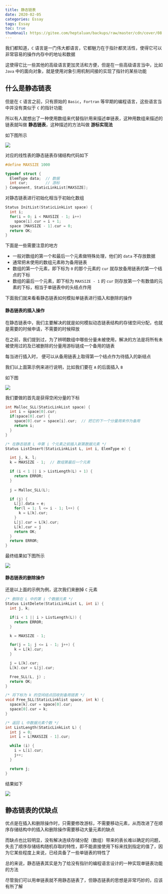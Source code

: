 ```yaml
---
title: 静态链表
date: 2020-02-05
categories: Essay
tags: Essay
toc: true
thumbnail: https://gitee.com/heptaluan/backups/raw/master/cdn/cover/08.jpg
---
```


我们都知道，`C` 语言是一门伟大都语言，它都魅力在于指针都灵活性，使得它可以非常容易的操作内存中的地址和数据

这使得它比一些其他的高级语言更加灵活和方便，但是在一些高级语言当中，比如 `Java` 中的面向对象，就是使用对象引用机制间接的实现了指针的某些功能

<!--more-->

## 什么是静态链表

但是在 `C` 语言之前，只有原始的 `Basic`，`Fortran` 等早期的编程语言，这些语言当中并没有类似于 `C` 的指针功能

所以有人就想出了一种使用数组来代替指针用来描述单链表，这种用数组来描述的链表就叫做 **静态链表**，这种描述的方法叫做 **游标实现法**

如下图所示

![](https://gitee.com/heptaluan/backups/raw/master/cdn/essay/08-01.png)

对应的线性表的静态链表存储结构代码如下

```c
#define MAXSIZE 1000

typedef struct {
  ElemType data;  // 数据
  int cur;        // 游标
} Component, StaticLinkList[MAXSIZE];
```

对静态链表进行初始化相当于初始化数组

```c
Status InitList(StaticLinkList space) {
  int i;
  for(i = 0; i < MAXSIZE - 1; i++)
    space[i].cur = i + 1;
  space [MAXSIZE - 1].cur = 0;
  return OK;
}
```

下面是一些需要注意的地方

* 一般对数组的第一个和最后一个元素做特殊处理，他们的 `data` 不存放数据
* 通常把未使用的数组元素称为备用链表
* 数组的第一个元素，即下标为 `0` 的那个元素的 `cur` 就存放备用链表的第一个结点的下标
* 数组的最后一个元素，即下标为 `MAXSIZE - 1` 的 `cur` 则存放第一个有数值的元素的下标，相当于单链表中的头结点作用

下面我们就来看看静态链表如何模拟单链表进行插入和删除的操作



#### 静态链表的插入操作

在静态链表中，我们主要解决的就是如何模拟动态链表结构的存储空间分配，也就是需要的时候申请，不需要的时候释放

在之前，我们提到过，为了辨明数组中哪些分量未被使用，解决的方法是将所有未被使用过的及已被删除的分量用游标链成一个备用的链表

每当进行插入时， 便可以从备用链表上取得第一个结点作为待插入的新结点

我们以上面第示例来进行说明，比如我们要在 `A` 的后面插入 `B`

如下图

![](https://gitee.com/heptaluan/backups/raw/master/cdn/essay/08-02.png)

我们要做的首先是获得空闲分量的下标

```c
int Malloc_SLL(StaticLinkList space) {
  int i = space[0].cur;
  if(space[0].cur) {
    space[0].cur = space[i].cur;  // 把它的下一个分量用来作为备用
    return i;
  }
}

/* 在静态链表 L 中第 i 个元素之前插入新第数据元素 */
Status ListInsert(StaticLinkList L, int i, ElemType e) {

  int j, k, l;
  k = MAXSIZE - 1;  // 数组第最后一个元素

  if (i < 1 || i > ListLength(L) + 1) {
    return ERROR;
  }
  
  j = Malloc_SLL(L);

  if (j) {
    L[j].data = e;
    for(l = 1; l <= i - 1; l++) {
      k = L[k].cur;
    }
    L[j].cur = L[k].cur;
    L[k],cur = j
    return OK;
  }
  return ERROR;
}
```

最终结果如下图所示

![](https://gitee.com/heptaluan/backups/raw/master/cdn/essay/08-03.png)



#### 静态链表的删除操作

还是以上面的示例为例，这次我们来删掉 `C` 元素

```c
/* 删除在 L 中的第 i 个数据元素 */
Status ListDelete(StaticLinkList L, int i) {
  int j, k;

  if(i < 1 || i > ListLength(L)) {
    return ERROR;
  }

  k = MAXSIZE - 1;

  for(j = 1; j <= i - 1; j++) {
    k = L[k].cur;
  }

  j = L[k].cur;
  L[k].cur = L[j].cur;

  Free_SLL(L, j) ;
  return OK;
}

/* 将下标为 k 的空闲结点回收到备用链表 */
void Free_SLL(StaticLinklist space, int k) {
  space[k].cur = space[0].cur;
  space[0].cur = k;
}

/* 返回 L 中数据元素个数 */
int ListLength(StaticLinkList L) {
  int j = 0;
  int i = L[MAXSIZE - 1].cur;

  while (i) {
    i = L[i].cur;
    j++;
  }

  return j;
}
```

结果如下

![](https://gitee.com/heptaluan/backups/raw/master/cdn/essay/08-04.png)




## 静态链表的优缺点

优点是在插入和删除操作时，只需要修改游标，不需要移动元素，从而改进了在顺序存储结构中的插入和删除操作需要移动大量元素的缺点

而缺点也比较明显，没有解决连续存储分配（数组）带来的表长难以确定的问题，失去了顺序存储结构随机存取的特性，即不能直接使用下标来找到指定的值了，因为它某些程度上来说，已经具备了一些单链表的特性了

总的来说，静态链表其实是为了给没有指针的编程语言设计的一种实现单链表功能的方法

尽管我们可以用单链表就不用静态链表了，但静态链表的思想是非常巧妙的，应该有所了解